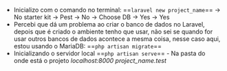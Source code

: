 - Inicializo com o comando no terminal:
	==`laravel new project_name`==
		-> No starter kit
		-> Pest
		-> No
		-> Choose DB
		-> Yes
		-> Yes
- Percebi que dá um problema ao criar o banco de dados no Laravel, depois que é criado o ambiente tenho que usar, não sei se quando for usar outros bancos de dados acontece a mesma coisa, nesse caso aqui, estou usando o MariaDB:
	==`php artisan migrate`==
- Inicializando o servidor local
	==`php artisan serve`== - Na pasta do onde está o projeto
		_localhost:8000_
		_project_name.test_